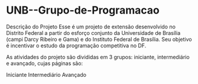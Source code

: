 # UNB--Grupo-de-Programacao

Descrição do Projeto
Esse é um projeto de extensão desenvolvido no Distrito Federal a partir do esforço conjunto da Universidade de Brasília (campi Darcy Ribeiro e Gama) e do Instituto Federal de Brasília. Seu objetivo é incentivar o estudo da programação competitiva no DF.

As atividades do projeto são divididas em 3 grupos: iniciante, intermediário e avançado, cujas páginas são:

Iniciante
Intermediário
Avançado
